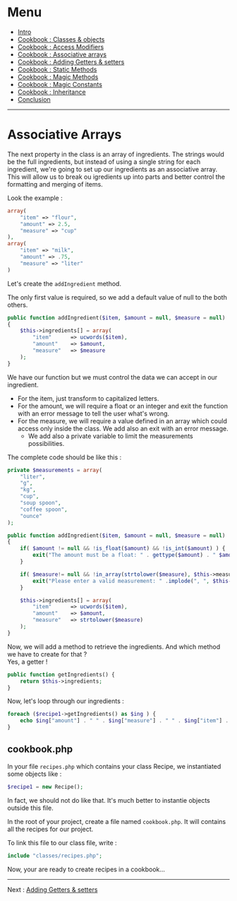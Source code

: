 # Menu

- [Intro](./README.md)
- [Cookbook : Classes & objects](./01-classes.md)
- [Cookbook : Access Modifiers](./02-access-modifiers.md)
- [Cookbook : Associative arrays](./03-associative-arrays.md)
- [Cookbook : Adding Getters & setters](./04-adding-getters-setters.md)
- [Cookbook : Static Methods](./05-static-methods.md)
- [Cookbook : Magic Methods](./06-magic-methods.md)
- [Cookbook : Magic Constants](./07-magic-constants.md)
- [Cookbook : Inheritance](./09-inheritance.md)
- [Conclusion](./10-conclusion.md)

---

# Associative Arrays

The next property in the class is an array of ingredients. The strings would be the full ingredients, but instead of using a single string for each ingredient, we're going to set up our ingredients as an associative array. This will allow us to break ou igredients up into parts and better control the formatting and merging of items.

Look the example :

```php
array(
	"item" => "flour",
	"amount" => 2.5,
	"measure" => "cup"
),
array(
	"item" => "milk",
	"amount" => .75,
	"measure" => "liter"
)
```

Let's create the `addIngredient` method.

The only first value is required, so we add a default value of null to the both others.

```php
public function addIngredient($item, $amount = null, $measure = null)
{
	$this->ingredients[] = array(
		"item" 		=> ucwords($item),
		"amount" 	=> $amount,
		"measure" 	=> $measure
	);
}
```

We have our function but we must control the data we can accept in our ingredient.

- For the item, just transform to capitalized letters.
- For the amount, we will require a float or an integer and exit the function with an error message to tell the user what's wrong.
- For the measure, we will require a value defined in an array which could access only inside the class. We add also an exit with an error message.
  - We add also a private variable to limit the measurements possibilities.

The complete code should be like this :

```php
private $measurements = array(
	"liter",
	"g",
	"kg",
	"cup",
	"soup spoon",
	"coffee spoon",
	"ounce"
);

public function addIngredient($item, $amount = null, $measure = null)
{
	if( $amount != null && !is_float($amount) && !is_int($amount) ) {
		exit("The amount must be a float: " . gettype($amount) . " $amount given.")
	}

	if( $measure!= null && !in_array(strtolower($measure), $this->measurements) ) {
		exit("Please enter a valid measurement: " .implode(", ", $this->measurements ));
	}

	$this->ingredients[] = array(
		"item" 		=> ucwords($item),
		"amount" 	=> $amount,
		"measure" 	=> strtolower($measure)
	);
}
```

Now, we will add a method to retrieve the ingredients. And which method we have to create for that ?  
Yes, a getter !

```php
public function getIngredients() {
	return $this->ingredients;
}
```

Now, let's loop through our ingredients :

```php
foreach ($recipe1->getIngredients() as $ing ) {
	echo $ing["amount"] . " " . $ing["measure"] . " " . $ing["item"] . "</br>";
}
```

## cookbook.php

In your file `recipes.php` which contains your class Recipe, we instantiated some objects like :

```php
$recipe1 = new Recipe();
```

In fact, we should not do like that. It's much better to instantie objects outside this file.

In the root of your project, create a file named `cookbook.php`. It will contains all the recipes for our project.

To link this file to our class file, write :

```php
include "classes/recipes.php";
```

Now, your are ready to create recipes in a cookbook...

---

Next : [Adding Getters & setters](./04-adding-getters-setters.md)
